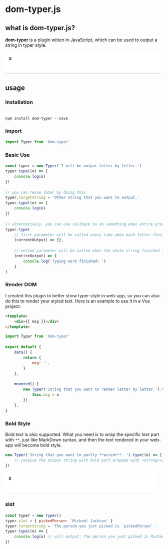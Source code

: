 # dom-typer.js

## what is dom-typer.js?

**dom-typer** is a plugin witten in JavaScript, which can be used to output a string in typer style.

![](./static/base.gif)

## usage

### Installation

```

npm install dom-typer --save

```

### Import

```javascript
import Typer from 'dom-typer'
```

### Basic Use

```javascript
const typer = new Typer('I will be output letter by letter.')
typer.type((o) => {
    console.log(o)
})

// you can reuse later by doing this
typer.targetString = 'Other string that you want to output.'
typer.type((o) => {
    console.log(o)
})

// alternatively, you can use callback to do something when entire process finished
typer.type(
    // first parameter will be called every time when each letter finished typing
    (currentOutput) => {},

    // second parameter will be called when the whole string finished typing
    (entireOutput) => {
        console.log('Typing work finished! ')
    }
)
```

### Render DOM

I created this plugin to better show typer style in web-app, so you can also do this to render your styled text. Here is an example to use it in a Vue project:

```html
<template>
    <div>{{ msg }}</div>
</template>
```

```javascript
import Typer from 'dom-typer'

export default {
    data() {
        return {
            msg: '',
        }
    },

    mounted() {
        new Typer('String that you want to render letter by letter.').type((o) => {
            this.msg = o
        })
    },
}
```

### Bold Style

Bold text is also supported. What you need is to wrap the specific text part with `**`, just like MarkDown syntax, and then the text rendered in your web-app will become bold style.

```javascript
new Typer('String that you want to partly **accent**. ').type((o) => {
    // receive the output string with bold part wrapped with <strong></strong> markup tag
})
```

![](./static/accent.gif)

### slot

```javascript
const typer = new Typer()
typer.slot = { pickedPerson: 'Michael Jackson' }
typer.targetString = 'The person you just picked is `pickedPerson`.'
typer.type((o) => {
    console.log(o) // will output: The person you just picked is Michael Jackson.
})
```
